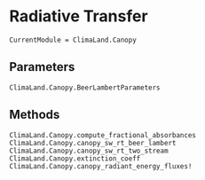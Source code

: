 # Radiative Transfer

```@meta
CurrentModule = ClimaLand.Canopy
```

## Parameters

```@docs
ClimaLand.Canopy.BeerLambertParameters
```

## Methods

```@docs
ClimaLand.Canopy.compute_fractional_absorbances
ClimaLand.Canopy.canopy_sw_rt_beer_lambert
ClimaLand.Canopy.canopy_sw_rt_two_stream
ClimaLand.Canopy.extinction_coeff
ClimaLand.Canopy.canopy_radiant_energy_fluxes!
```